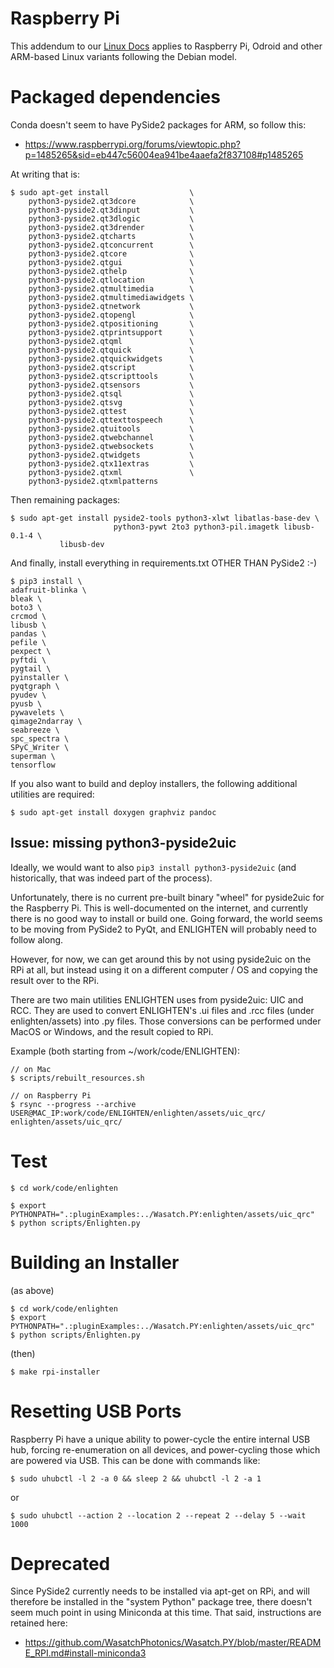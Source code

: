 # Raspberry Pi

This addendum to our [Linux Docs](README_LINUX.md) applies to Raspberry Pi, 
Odroid and other ARM-based Linux variants following the Debian model.

# Packaged dependencies

Conda doesn't seem to have PySide2 packages for ARM, so follow this:

- https://www.raspberrypi.org/forums/viewtopic.php?p=1485265&sid=eb447c56004ea941be4aaefa2f837108#p1485265

At writing that is:  

    $ sudo apt-get install                  \
        python3-pyside2.qt3dcore            \
        python3-pyside2.qt3dinput           \
        python3-pyside2.qt3dlogic           \
        python3-pyside2.qt3drender          \
        python3-pyside2.qtcharts            \
        python3-pyside2.qtconcurrent        \
        python3-pyside2.qtcore              \
        python3-pyside2.qtgui               \
        python3-pyside2.qthelp              \
        python3-pyside2.qtlocation          \
        python3-pyside2.qtmultimedia        \
        python3-pyside2.qtmultimediawidgets \
        python3-pyside2.qtnetwork           \
        python3-pyside2.qtopengl            \
        python3-pyside2.qtpositioning       \
        python3-pyside2.qtprintsupport      \
        python3-pyside2.qtqml               \
        python3-pyside2.qtquick             \
        python3-pyside2.qtquickwidgets      \
        python3-pyside2.qtscript            \
        python3-pyside2.qtscripttools       \
        python3-pyside2.qtsensors           \
        python3-pyside2.qtsql               \
        python3-pyside2.qtsvg               \
        python3-pyside2.qttest              \
        python3-pyside2.qttexttospeech      \
        python3-pyside2.qtuitools           \
        python3-pyside2.qtwebchannel        \
        python3-pyside2.qtwebsockets        \
        python3-pyside2.qtwidgets           \
        python3-pyside2.qtx11extras         \
        python3-pyside2.qtxml               \
        python3-pyside2.qtxmlpatterns       

Then remaining packages:

    $ sudo apt-get install pyside2-tools python3-xlwt libatlas-base-dev \
                           python3-pywt 2to3 python3-pil.imagetk libusb-0.1-4 \
			   libusb-dev

And finally, install everything in requirements.txt OTHER THAN PySide2 :-)

    $ pip3 install \
	adafruit-blinka \
	bleak \
	boto3 \
	crcmod \
	libusb \
	pandas \
	pefile \
	pexpect \
	pyftdi \
	pygtail \
	pyinstaller \
	pyqtgraph \
	pyudev \
	pyusb \
	pywavelets \
	qimage2ndarray \
	seabreeze \
	spc_spectra \
	SPyC_Writer \
	superman \
	tensorflow

If you also want to build and deploy installers, the following additional utilities are required:

    $ sudo apt-get install doxygen graphviz pandoc

## Issue: missing python3-pyside2uic

Ideally, we would want to also `pip3 install python3-pyside2uic` (and historically, 
that was indeed part of the process).

Unfortunately, there is no current pre-built binary "wheel" for pyside2uic for 
the Raspberry Pi.  This is well-documented on the internet, and currently there
is no good way to install or build one.  Going forward, the world seems to be
moving from PySide2 to PyQt, and ENLIGHTEN will probably need to follow along.

However, for now, we can get around this by not using pyside2uic on the RPi at
all, but instead using it on a different computer / OS and copying the result
over to the RPi.

There are two main utilities ENLIGHTEN uses from pyside2uic: UIC and RCC.  They
are used to convert ENLIGHTEN's .ui files and .rcc files (under enlighten/assets)
into .py files.  Those conversions can be performed under MacOS or Windows, and
the result copied to RPi.

Example (both starting from ~/work/code/ENLIGHTEN):

    // on Mac
    $ scripts/rebuilt_resources.sh

    // on Raspberry Pi
    $ rsync --progress --archive USER@MAC_IP:work/code/ENLIGHTEN/enlighten/assets/uic_qrc/ enlighten/assets/uic_qrc/

# Test

    $ cd work/code/enlighten

    $ export PYTHONPATH=".:pluginExamples:../Wasatch.PY:enlighten/assets/uic_qrc"
    $ python scripts/Enlighten.py

# Building an Installer

(as above)

    $ cd work/code/enlighten
    $ export PYTHONPATH=".:pluginExamples:../Wasatch.PY:enlighten/assets/uic_qrc"
    $ python scripts/Enlighten.py

(then)

    $ make rpi-installer

# Resetting USB Ports

Raspberry Pi have a unique ability to power-cycle the entire internal USB hub, 
forcing re-enumeration on all devices, and power-cycling those which are powered
via USB.  This can be done with commands like:

    $ sudo uhubctl -l 2 -a 0 && sleep 2 && uhubctl -l 2 -a 1 

or

    $ sudo uhubctl --action 2 --location 2 --repeat 2 --delay 5 --wait 1000

# Deprecated

Since PySide2 currently needs to be installed via apt-get on RPi, and will therefore be
installed in the "system Python" package tree, there doesn't seem much point in using
Miniconda at this time.  That said, instructions are retained here:

- https://github.com/WasatchPhotonics/Wasatch.PY/blob/master/README_RPI.md#install-miniconda3
